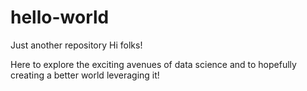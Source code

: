 # hello-world
Just another repository
Hi folks!

Here to explore the exciting avenues of data science and to hopefully creating a better world leveraging it!

